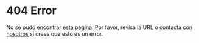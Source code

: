 # 404 Error
No se pudo encontrar esta página. Por favor, revisa la URL o [contacta con nosotros](https://discord.gg/ffz84zfaXF) si crees que esto es un error.